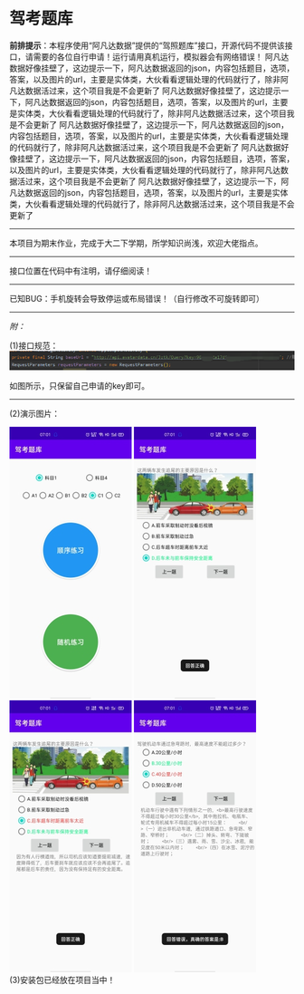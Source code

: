 # 驾考题库
**前排提示**：本程序使用“阿凡达数据”提供的“驾照题库”接口，开源代码不提供该接口，请需要的各位自行申请！运行请用真机运行，模拟器会有网络错误！ 
              阿凡达数据好像挂壁了，这边提示一下，阿凡达数据返回的json，内容包括题目，选项，答案，以及图片的url，主要是实体类，大伙看看逻辑处理的代码就行了，除非阿凡达数据活过来，这个项目我是不会更新了
              阿凡达数据好像挂壁了，这边提示一下，阿凡达数据返回的json，内容包括题目，选项，答案，以及图片的url，主要是实体类，大伙看看逻辑处理的代码就行了，除非阿凡达数据活过来，这个项目我是不会更新了
              阿凡达数据好像挂壁了，这边提示一下，阿凡达数据返回的json，内容包括题目，选项，答案，以及图片的url，主要是实体类，大伙看看逻辑处理的代码就行了，除非阿凡达数据活过来，这个项目我是不会更新了
              阿凡达数据好像挂壁了，这边提示一下，阿凡达数据返回的json，内容包括题目，选项，答案，以及图片的url，主要是实体类，大伙看看逻辑处理的代码就行了，除非阿凡达数据活过来，这个项目我是不会更新了
              阿凡达数据好像挂壁了，这边提示一下，阿凡达数据返回的json，内容包括题目，选项，答案，以及图片的url，主要是实体类，大伙看看逻辑处理的代码就行了，除非阿凡达数据活过来，这个项目我是不会更新了

---   

本项目为期末作业，完成于大二下学期，所学知识尚浅，欢迎大佬指点。  

---  

接口位置在代码中有注明，请仔细阅读！  

---  

已知BUG：手机旋转会导致停运或布局错误！（自行修改不可旋转即可）  

---  

*附：*  

(1)接口规范：![](https://github.com/Lzzzzz1213/Android-CarTest/blob/master/%E6%8E%A5%E5%8F%A3%E8%A7%84%E8%8C%83.png)  

如图所示，只保留自己申请的key即可。   

---  

(2)演示图片：  

![](https://github.com/Lzzzzz1213/Android-CarTest/blob/master/%E4%B8%BB%E7%95%8C%E9%9D%A2.jpg)
![](https://github.com/Lzzzzz1213/Android-CarTest/blob/master/%E6%B5%8B%E8%AF%95%E5%9B%BE%E7%89%871.jpg)
![](https://github.com/Lzzzzz1213/Android-CarTest/blob/master/%E6%B5%8B%E8%AF%95%E5%9B%BE%E7%89%872.jpg)
![](https://github.com/Lzzzzz1213/Android-CarTest/blob/master/%E6%B5%8B%E8%AF%95%E5%9B%BE%E7%89%873.jpg)   
(3)安装包已经放在项目当中！
